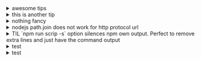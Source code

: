
<details>
  <summary>awesome tips</summary>
this is a test tip

</details>

<details>
  <summary>this is another tip</summary>
nothing interesting

</details>

<details>
  <summary>nothing fancy</summary>
this is some test text

</details>

<details>
  <summary>nodejs path.join does not work for http protocol url</summary>
path.join only works for file system.

</details>

<details>
  <summary>TIL `npm run scrip -s` option silences npm own output. Perfect to remove extra lines and just have the command output</summary>
TIL `npm run scrip -s` option silences npm own output. Perfect to remove extra lines and just have the command output

</details>

<details>
  <summary>test</summary>
test

</details>

<details>
  <summary>test</summary>
test

</details>
